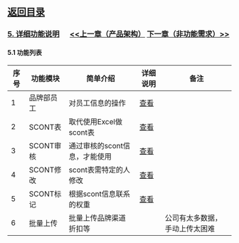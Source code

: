 
## [返回目录](../readme.md)   
### [5. 详细功能说明](../5_Function.md) &nbsp;&nbsp;&nbsp;&nbsp; [<<上一章（产品架构）](../4_Structure.md) [下一章（非功能需求）>>](../6_NotFunction.md)
#### 5.1 功能列表

序号 |   功能模块  |            简单介绍         |      详细说明      |  备注
---- | ---------- | --------------------------- | ----------------- | -------
  1  |  品牌部员工 |        对员工信息的操作      | [查看](./Z5001.md) | 
  2  |  SCONT表   |    取代使用Excel做scont表    | [查看](./Z5002.md) | 
  3  | SCONT审核  | 通过审核的scont信息，才能使用 | [查看](./Z5003.md) | 
  4  | SCONT修改  |    scont表需特定的人修改     | [查看](./Z5004.md) | 
  5  | SCONT标记  |    根据scont信息联系的权重   | [查看](./Z5005.md) | 
  6  | 批量上传   |    批量上传品牌渠道折扣等     |                   | 公司有太多数据，手动上传太困难
